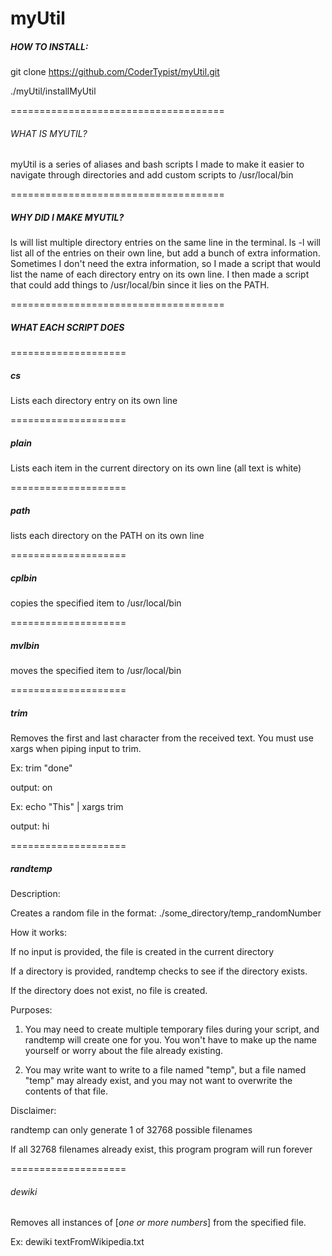# myUtil

#####  HOW TO INSTALL:

git clone https://github.com/CoderTypist/myUtil.git

./myUtil/installMyUtil

=====================================

######  WHAT IS MYUTIL?

myUtil is a series of aliases and bash scripts I made to make it easier to navigate through directories and add custom scripts to /usr/local/bin

=====================================

##### WHY DID I MAKE MYUTIL?

ls will list multiple directory entries on the same line in the terminal. ls -l will list all of the entries on their own line, but add a bunch of extra information. Sometimes I don't need the extra information, so I made a script that would list the name of each directory entry on its own line. I then made a script that could add things to /usr/local/bin since it lies on the PATH.

=====================================

##### WHAT EACH SCRIPT DOES

====================

##### cs 

Lists each directory entry on its own line

====================

##### plain

Lists each item in the current directory on its own line (all text is white)


====================

##### path

lists each directory on the PATH on its own line

====================

##### cplbin

copies the specified item to /usr/local/bin

====================

##### mvlbin

moves the specified item to /usr/local/bin

====================

##### trim 

Removes the first and last character from the received text. You must use xargs when piping input to trim.

Ex: trim "done"

output: on

Ex: echo "This" | xargs trim

output: hi

====================

##### randtemp

Description:

Creates a random file in the format: ./some_directory/temp_randomNumber

How it works:

If no input is provided, the file is created in the current directory

If a directory is provided, randtemp checks to see if the directory exists.

If the directory does not exist, no file is created.

Purposes:

1) You may need to create multiple temporary files during your script, and randtemp will create one for you. You won't have to make up the name yourself or worry about the file already existing.

2) You may write want to write to a file named "temp", but a file named "temp" may already exist, and you may not want to overwrite the contents of that file.

Disclaimer:

randtemp can only generate 1 of 32768 possible filenames

If all 32768 filenames already exist, this program program will run forever

====================

###### dewiki

Removes all instances of [*one or more numbers*] from the specified file.

Ex: dewiki textFromWikipedia.txt
